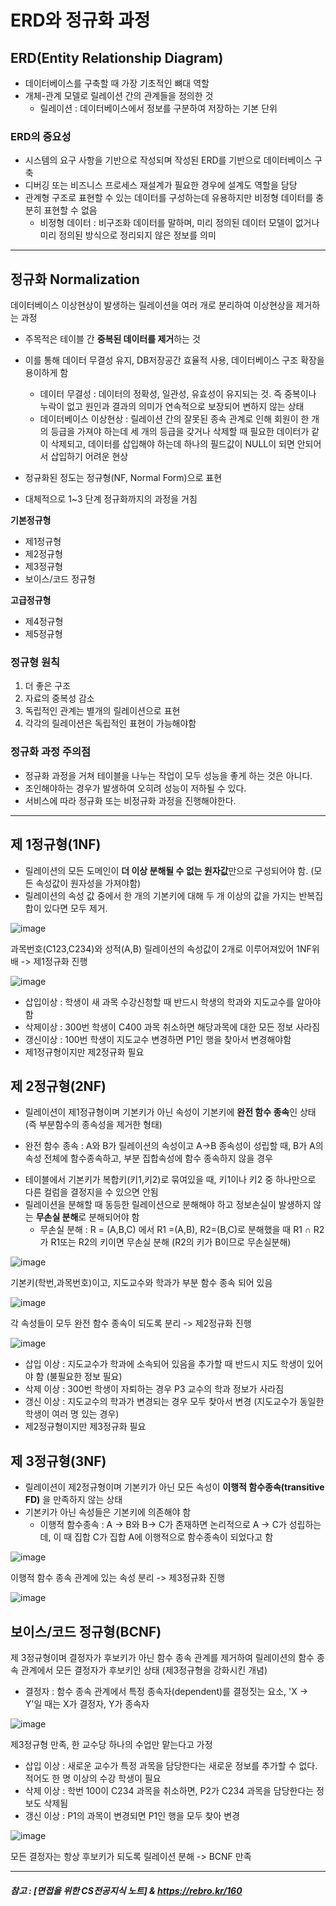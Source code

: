 # ERD와 정규화 과정

## ERD(Entity Relationship Diagram)
- 데이터베이스를 구축할 때 가장 기초적인 뼈대 역할
- 개체-관계 모델로 릴레이션 간의 관계들을 정의한 것
  * 릴레이션 : 데이터베이스에서 정보를 구분하여 저장하는 기본 단위

### ERD의 중요성
- 시스템의 요구 사항을 기반으로 작성되며 작성된 ERD를 기반으로 데이터베이스 구축
- 디버깅 또는 비즈니스 프로세스 재설계가 필요한 경우에 설계도 역할을 담당
- 관계형 구조로 표현할 수 있는 데이터를 구성하는데 유용하지만 비정형 데이터를 충분히 표현할 수 없음
  * 비정형 데이터 : 비구조화 데이터를 말하며, 미리 정의된 데이터 모델이 없거나 미리 정의된 방식으로 정리되지 않은 정보를 의미
-----------------
## 정규화 Normalization
데이터베이스 이상현상이 발생하는 릴레이션을 여러 개로 분리하여 이상현상을 제거하는 과정

- 주목적은 테이블 간 **중복된 데이터를 제거**하는 것
- 이를 통해 데이터 무결성 유지, DB저장공간 효율적 사용, 데이터베이스 구조 확장을 용이하게 함 
  * 데이터 무결성 : 데이터의 정확성, 일관성, 유효성이 유지되는 것. 즉 중복이나 누락이 없고 원인과 결과의 의미가 연속적으로 보장되어 변하지 않는 상태
  * 데이터베이스 이상현상 : 릴레이션 간의 잘못된 종속 관계로 인해 회원이 한 개의 등급을 가져야 하는데 세 개의 등급을 갖거나 삭제할 때 필요한 데이터가 같이 삭제되고, 데이터를 삽입해야 하는데 하나의 필드값이 NULL이 되면 안되어서 삽입하기 어려운 현상


- 정규화된 정도는 정규형(NF, Normal Form)으로 표현
- 대체적으로 1~3 단계 정규화까지의 과정을 거침


**기본정규형**
 - 제1정규형
 - 제2정규형
 - 제3정규형
 - 보이스/코드 정규형

**고급정규형**
 - 제4정규형
 - 제5정규형


### 정규형 원칙
1. 더 좋은 구조
2. 자료의 중복성 감소
3. 독립적인 관계는 별개의 릴레이션으로 표현
4. 각각의 릴레이션은 독립적인 표현이 가능해야함 

### 정규화 과정 주의점
- 정규화 과정을 거쳐 테이블을 나누는 작업이 모두 성능을 좋게 하는 것은 아니다.
- 조인해야하는 경우가 발생하여 오히려 성능이 저하될 수 있다.
- 서비스에 따라 정규화 또는 비정규화 과정을 진행해야한다.
------------
## 제 1정규형(1NF)
- 릴레이션의 모든 도메인이 **더 이상 분해될 수 없는 원자값**만으로 구성되어야 함. (모든 속성값이 원자성을 가져야함)
- 릴레이션의 속성 값 중에서 한 개의 기본키에 대해 두 개 이상의 값을 가지는 반복집합이 있다면 모두 제거.

![image](https://user-images.githubusercontent.com/108858076/208353336-233a272e-dba3-470e-88fb-4b9d54974fb6.png)

과목번호(C123,C234)와 성적(A,B) 릴레이션의 속성값이 2개로 이루어져있어 1NF위배 -> 제1정규화 진행

![image](https://user-images.githubusercontent.com/108858076/208353405-16749d32-a919-41f6-ae71-eb9b93acf8c6.png)

- 삽입이상 : 학생이 새 과목 수강신청할 때 반드시 학생의 학과와 지도교수를 알아야함
- 삭제이상 : 300번 학생이 C400 과목 취소하면 해당과목에 대한 모든 정보 사라짐
- 갱신이상 : 100번 학생이 지도교수 변경하면 P1인 행을 찾아서 변경해야함 
- 제1정규형이지만 제2정규화 필요

## 제 2정규형(2NF)
- 릴레이션이 제1정규형이며 기본키가 아닌 속성이 기본키에 **완전 함수 종속**인 상태 (즉 부분함수의 종속성을 제거한 형태)
 * 완전 함수 종속 : A와 B가 릴레이션의 속성이고 A->B 종속성이 성립할 때, B가 A의 속성 전체에 함수종속하고, 부분 집합속성에 함수 종속하지 않을 경우
- 테이블에서 기본키가 복합키(키1,키2)로 묶여있을 때, 키1이나 키2 중 하나만으로 다른 컬럼을 결정지을 수 있으면 안됨
- 릴레이션을 분해할 때 동등한 릴레이션으로 분해해야 하고 정보손실이 발생하지 않는 **무손실 분해**로 분해되어야 함
  * 무손실 분해 : R = (A,B,C) 에서 R1 =(A,B), R2=(B,C)로 분해했을 때 R1 ∩ R2가 R1또는 R2의 키이면 무손실 분해 (R2의 키가 B이므로 무손실분해)

![image](https://user-images.githubusercontent.com/108858076/208353891-5cfd43b3-f419-4352-a2de-dd2c3114a916.png)

기본키(학번,과목번호)이고, 지도교수와 학과가 부분 함수 종속 되어 있음

![image](https://user-images.githubusercontent.com/108858076/208354379-332f2f18-b947-423f-8de8-bf0b48090cba.png)

각 속성들이 모두 완전 함수 종속이 되도록 분리 -> 제2정규화 진행

![image](https://user-images.githubusercontent.com/108858076/208354431-9c86a53b-cad8-42e1-9f61-3751eb23be77.png)

- 삽입 이상 : 지도교수가 학과에 소속되어 있음을 추가할 때 반드시 지도 학생이 있어야 함 (불필요한 정보 필요)
- 삭제 이상 : 300번 학생이 자퇴하는 경우 P3 교수의 학과 정보가 사라짐
- 갱신 이상 : 지도교수의 학과가 변경되는 경우 모두 찾아서 변경 (지도교수가 동일한 학생이 여러 명 있는 경우)
- 제2정규형이지만 제3정규화 필요

## 제 3정규형(3NF)
- 릴레이션이 제2정규형이며 기본키가 아닌 모든 속성이 **이행적 함수종속(transitive FD)** 을 만족하지 않는 상태
- 기본키가 아닌 속성들은 기본키에 의존해야 함
  * 이행적 함수종속 : A -> B와 B-> C가 존재하면 논리적으로 A -> C가 성립하는데, 이 때 집합 C가 집합 A에 이행적으로 함수종속이 되었다고 함

![image](https://user-images.githubusercontent.com/108858076/208354856-cef53eca-454d-4150-ae24-df6c54ea1ebc.png)

이행적 함수 종속 관계에 있는 속성 분리 -> 제3정규화 진행

![image](https://user-images.githubusercontent.com/108858076/208354996-fc074473-7526-4222-86be-8a65ccaf7578.png)


## 보이스/코드 정규형(BCNF)
제 3정규형이며 결정자가 후보키가 아닌 함수 종속 관계를 제거하여 릴레이션의 함수 종속 관계에서 모든 결정자가 후보키인 상태 (제3정규형을 강화시킨 개념)
  * 결정자 : 함수 종속 관계에서 특정 종속자(dependent)를 결정짓는 요소, 'X -> Y'일 때는 X가 결정자, Y가 종속자

![image](https://user-images.githubusercontent.com/108858076/208355072-cda89b85-b499-4dea-bdb0-418b37a88dc1.png)

제3정규형 만족, 한 교수당 하나의 수업만 맡는다고 가정
- 삽입 이상 : 새로운 교수가 특정 과목을 담당한다는 새로운 정보를 추가할 수 없다. 적어도 한 명 이상의 수강 학생이 필요 
- 삭제 이상 : 학번 100이 C234 과목을 취소하면, P2가 C234 과목을 담당한다는 정보도 삭제됨
- 갱신 이상 : P1의 과목이 변경되면 P1인 행을 모두 찾아 변경

![image](https://user-images.githubusercontent.com/108858076/208355266-78d7b509-cb02-4fb4-80be-38d3a1a5c373.png)

모든 결정자는 항상 후보키가 되도록 릴레이션 분해 -> BCNF 만족



-----------------------
##### 참고 : [면접을 위한 CS전공지식 노트] & https://rebro.kr/160
